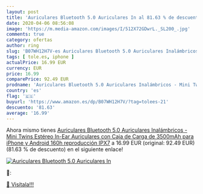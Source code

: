 ```yaml
---
layout: post
title: 'Auriculares Bluetooth 5.0 Auriculares In al 81.63 % de descuento'
date: 2020-04-06 08:56:08
image: 'https://m.media-amazon.com/images/I/512X72GDwrL._SL200_.jpg'
comments: true
category: ofertas
author: ring
slug: 'B07WH12H7V-es Auriculares Bluetooth 5.0 Auriculares Inalámbricos - Mini...'
tags: [ tole.es, iphone ]
actualPrice: 16.99 EUR
currency: EUR
price: 16.99
comparePrice: 92.49 EUR
prodname: 'Auriculares Bluetooth 5.0 Auriculares Inalámbricos - Mini Twins Estéreo In-Ear Auriculares con Caja de Carga de 3500mAh para iPhone y Android  160h reproducción  IPX7'
country: 'es'
flag: '🇪🇸'
buyurl: 'https://www.amazon.es/dp/B07WH12H7V/?tag=tolees-21'
descuento: '81.63'
average: '16.99'
---
```


Ahora mismo tienes [Auriculares Bluetooth 5.0 Auriculares Inalámbricos - Mini Twins Estéreo In-Ear Auriculares con Caja de Carga de 3500mAh para iPhone y Android  160h reproducción  IPX7](https://www.amazon.es/dp/B07WH12H7V/?tag=tolees-21) a 16.99 EUR (original: 92.49 EUR) (81.63 %  de descuento) en el siguiente enlace!

[![Auriculares Bluetooth 5.0 Auriculares In](https://m.media-amazon.com/images/I/512X72GDwrL._SL200_.jpg)](https://www.amazon.es/dp/B07WH12H7V/?tag=tolees-21)

🔎:


[🛒 Visítala!!!](https://www.amazon.es/dp/B07WH12H7V/?tag=tolees-21)
